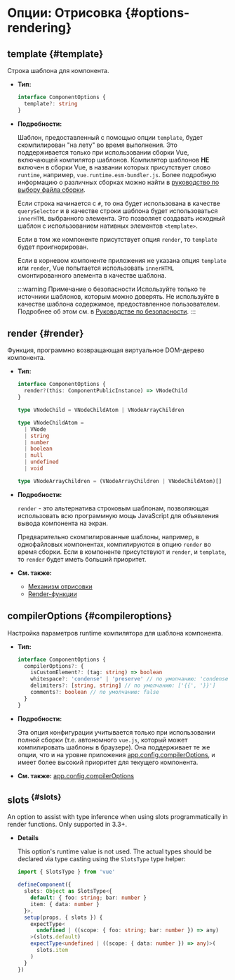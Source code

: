 # Опции: Отрисовка {#options-rendering}

## template {#template}

Строка шаблона для компонента.

- **Тип:**

  ```ts
  interface ComponentOptions {
    template?: string
  }
  ```

- **Подробности:**

  Шаблон, предоставленный с помощью опции `template`, будет скомпилирован "на лету" во время выполнения. Это поддерживается только при использовании сборки Vue, включающей компилятор шаблонов. Компилятор шаблонов **НЕ** включен в сборки Vue, в названии которых присутствует слово `runtime`, например, `vue.runtime.esm-bundler.js`. Более подробную информацию о различных сборках можно найти в [руководство по выбору файла сборки](https://github.com/vuejs/core/tree/main/packages/vue#which-dist-file-to-use).

  Если строка начинается с `#`, то она будет использована в качестве `querySelector` и в качестве строки шаблона будет использоваться `innerHTML` выбранного элемента. Это позволяет создавать исходный шаблон с использованием нативных элементов `<template>`.

  Если в том же компоненте присутствует опция `render`, то `template` будет проигнорирован.

  Если в корневом компоненте приложения не указана опция `template` или `render`, Vue попытается использовать `innerHTML` смонтированного элемента в качестве шаблона.

  :::warning Примечание о безопасности
  Используйте только те источники шаблонов, которым можно доверять. Не используйте в качестве шаблона содержимое, предоставленное пользователем. Подробнее об этом см. в [Руководстве по безопасности](/guide/best-practices/security#rule-no-1-never-use-non-trusted-templates).
  :::

## render {#render}

Функция, программно возвращающая виртуальное DOM-дерево компонента.

- **Тип:**

  ```ts
  interface ComponentOptions {
    render?(this: ComponentPublicInstance) => VNodeChild
  }

  type VNodeChild = VNodeChildAtom | VNodeArrayChildren

  type VNodeChildAtom =
    | VNode
    | string
    | number
    | boolean
    | null
    | undefined
    | void

  type VNodeArrayChildren = (VNodeArrayChildren | VNodeChildAtom)[]
  ```

- **Подробности:**

  `render` - это альтернатива строковым шаблонам, позволяющая использовать всю программную мощь JavaScript для объявления вывода компонента на экран.

  Предварительно скомпилированные шаблоны, например, в однофайловых компонентах, компилируются в опцию `render` во время сборки. Если в компоненте присутствуют и `render`, и `template`, то `render` будет иметь больший приоритет.

- **См. также:**
  - [Механизм отрисовки](/guide/extras/rendering-mechanism)
  - [Render-функции](/guide/extras/render-function)

## compilerOptions {#compileroptions}

Настройка параметров runtime компилятора для шаблона компонента.

- **Тип:**

  ```ts
  interface ComponentOptions {
    compilerOptions?: {
      isCustomElement?: (tag: string) => boolean
      whitespace?: 'condense' | 'preserve' // по умолчанию: 'condense'
      delimiters?: [string, string] // по умолчанию: ['{{', '}}']
      comments?: boolean // по умолчанию: false
    }
  }
  ```

- **Подробности:**

  Эта опция конфигурации учитывается только при использовании полной сборки (т.е. автономного `vue.js`, который может компилировать шаблоны в браузере). Она поддерживает те же опции, что и на уровне приложения [app.config.compilerOptions](/api/application#app-config-compileroptions), и имеет более высокий приоритет для текущего компонента.

- **См. также:** [app.config.compilerOptions](/api/application#app-config-compileroptions)

## slots<sup class="vt-badge ts"/> {#slots}

An option to assist with type inference when using slots programmatically in render functions. Only supported in 3.3+.

- **Details**

  This option's runtime value is not used. The actual types should be declared via type casting using the `SlotsType` type helper:

  ```ts
  import { SlotsType } from 'vue'

  defineComponent({
    slots: Object as SlotsType<{
      default: { foo: string; bar: number }
      item: { data: number }
    }>,
    setup(props, { slots }) {
      expectType<
        undefined | ((scope: { foo: string; bar: number }) => any)
      >(slots.default)
      expectType<undefined | ((scope: { data: number }) => any)>(
        slots.item
      )
    }
  })
  ```

